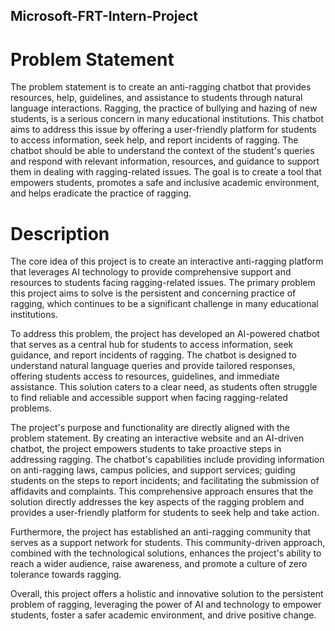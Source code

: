 ## Microsoft-FRT-Intern-Project
# Problem Statement
The problem statement is to create an anti-ragging chatbot that provides resources, help, guidelines, and assistance to students through natural language interactions. Ragging, the practice of bullying and hazing of new students, is a serious concern in many educational institutions. This chatbot aims to address this issue by offering a user-friendly platform for students to access information, seek help, and report incidents of ragging. The chatbot should be able to understand the context of the student's queries and respond with relevant information, resources, and guidance to support them in dealing with ragging-related issues. The goal is to create a tool that empowers students, promotes a safe and inclusive academic environment, and helps eradicate the practice of ragging.

# Description
The core idea of this project is to create an interactive anti-ragging platform that leverages AI technology to provide comprehensive support and resources to students facing ragging-related issues. The primary problem this project aims to solve is the persistent and concerning practice of ragging, which continues to be a significant challenge in many educational institutions.

To address this problem, the project has developed an AI-powered chatbot that serves as a central hub for students to access information, seek guidance, and report incidents of ragging. The chatbot is designed to understand natural language queries and provide tailored responses, offering students access to resources, guidelines, and immediate assistance. This solution caters to a clear need, as students often struggle to find reliable and accessible support when facing ragging-related problems.

The project's purpose and functionality are directly aligned with the problem statement. By creating an interactive website and an AI-driven chatbot, the project empowers students to take proactive steps in addressing ragging. The chatbot's capabilities include providing information on anti-ragging laws, campus policies, and support services; guiding students on the steps to report incidents; and facilitating the submission of affidavits and complaints. This comprehensive approach ensures that the solution directly addresses the key aspects of the ragging problem and provides a user-friendly platform for students to seek help and take action.

Furthermore, the project has established an anti-ragging community that serves as a support network for students. This community-driven approach, combined with the technological solutions, enhances the project's ability to reach a wider audience, raise awareness, and promote a culture of zero tolerance towards ragging.

Overall, this project offers a holistic and innovative solution to the persistent problem of ragging, leveraging the power of AI and technology to empower students, foster a safer academic environment, and drive positive change.

